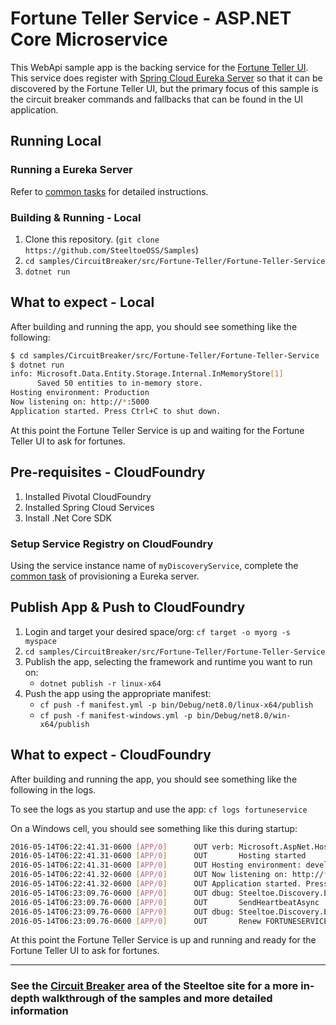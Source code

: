 # Fortune Teller Service - ASP.NET Core Microservice

This WebApi sample app is the backing service for the [Fortune Teller UI](./Fortune-Teller-UI). This service does register with [Spring Cloud Eureka Server](https://projects.spring.io/spring-cloud) so that it can be discovered by the Fortune Teller UI, but the primary focus of this sample is the circuit breaker commands and fallbacks that can be found in the UI application.

## Running Local

### Running a Eureka Server

Refer to [common tasks](/CommonTasks.md#Spring-Cloud-Eureka-Server) for detailed instructions.

### Building & Running - Local

1. Clone this repository. (`git clone https://github.com/SteeltoeOSS/Samples`)
1. `cd samples/CircuitBreaker/src/Fortune-Teller/Fortune-Teller-Service`
1. `dotnet run`

## What to expect - Local

After building and running the app, you should see something like the following:

```bash
$ cd samples/CircuitBreaker/src/Fortune-Teller/Fortune-Teller-Service
$ dotnet run
info: Microsoft.Data.Entity.Storage.Internal.InMemoryStore[1]
      Saved 50 entities to in-memory store.
Hosting environment: Production
Now listening on: http://*:5000
Application started. Press Ctrl+C to shut down.
```

At this point the Fortune Teller Service is up and waiting for the Fortune Teller UI to ask for fortunes.

## Pre-requisites - CloudFoundry

1. Installed Pivotal CloudFoundry
1. Installed Spring Cloud Services
1. Install .Net Core SDK

### Setup Service Registry on CloudFoundry

Using the service instance name of `myDiscoveryService`, complete the [common task](/CommonTasks.md#Spring-Cloud-Eureka-Server) of provisioning a Eureka server.

## Publish App & Push to CloudFoundry

1. Login and target your desired space/org: `cf target -o myorg -s myspace`
1. `cd samples/CircuitBreaker/src/Fortune-Teller/Fortune-Teller-Service`
1. Publish the app, selecting the framework and runtime you want to run on:
   - `dotnet publish -r linux-x64`
1. Push the app using the appropriate manifest:
   - `cf push -f manifest.yml -p bin/Debug/net8.0/linux-x64/publish`
   - `cf push -f manifest-windows.yml -p bin/Debug/net8.0/win-x64/publish`

## What to expect - CloudFoundry

After building and running the app, you should see something like the following in the logs.

To see the logs as you startup and use the app: `cf logs fortuneservice`

On a Windows cell, you should see something like this during startup:

```bash
2016-05-14T06:22:41.31-0600 [APP/0]      OUT verb: Microsoft.AspNet.Hosting.Internal.HostingEngine[5]
2016-05-14T06:22:41.31-0600 [APP/0]      OUT       Hosting started
2016-05-14T06:22:41.31-0600 [APP/0]      OUT Hosting environment: development
2016-05-14T06:22:41.32-0600 [APP/0]      OUT Now listening on: http://*:57991
2016-05-14T06:22:41.32-0600 [APP/0]      OUT Application started. Press Ctrl+C to shut down.
2016-05-14T06:23:09.76-0600 [APP/0]      OUT dbug: Steeltoe.Discovery.Eureka.Transport.EurekaHttpClient[0]
2016-05-14T06:23:09.76-0600 [APP/0]      OUT       SendHeartbeatAsync ......., status: OK, instanceInfo: null
2016-05-14T06:23:09.76-0600 [APP/0]      OUT dbug: Steeltoe.Discovery.Eureka.DiscoveryClient[0]
2016-05-14T06:23:09.76-0600 [APP/0]      OUT       Renew FORTUNESERVICE/fortuneService.apps.testcloud.com:2f7a9e48-bb3e-402a-6b44-68e9386b3b15 returned: OK
```

At this point the Fortune Teller Service is up and running and ready for the Fortune Teller UI to ask for fortunes.

---

### See the [Circuit Breaker](https://steeltoe.io/circuit-breakers) area of the Steeltoe site for a more in-depth walkthrough of the samples and more detailed information
